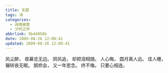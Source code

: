 ```yaml
---
title: 无题
tags: 诗
categories:
  - 诗情画意
  - 少时之作
abbrlink: 9b44950b
date: 2009-08-26 12:00:41
updated: 2009-08-26 12:00:41
---
```

风尘醉，
夜幕览无边。
阴风追，
却把泪相随。
人心晦，
圆月离人远。
佳人睡，
辗转夜无眠。
鹊桥会，
又一年思念。
终不悔，
只要心相连。